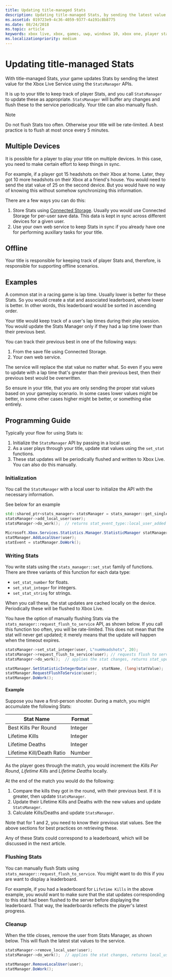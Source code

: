 ```yaml
---
title: Updating title-managed Stats
description: Updating title-managed Stats, by sending the latest value to the Xbox Live Service using the StatsManager APIs.
ms.assetid: 019723e9-4c36-4059-9377-4a191c8b8775
ms.date: 08/24/2018
ms.topic: article
keywords: xbox live, xbox, games, uwp, windows 10, xbox one, player stats, title-managed stats
ms.localizationpriority: medium
---
```


# Updating title-managed Stats

<!-- former filename: player-stats-updating.md -->

With title-managed Stats, your game updates Stats by sending the latest value for the Xbox Live Service using the `StatsManager` APIs.

It is up to your title to keep track of player Stats, and you call `StatsManager` to update these as appropriate.
`StatsManager` will buffer any changes and flush these to the service periodically.
Your title can also manually flush.

> [!NOTE]
> Do not flush Stats too often.  Otherwise your title will be rate-limited.  A best practice is to flush at most once every 5 minutes.


## Multiple Devices

It is possible for a player to play your title on multiple devices.
In this case, you need to make certain effort to keep things in sync.

For example, if a player got 15 headshots on their Xbox at home.
Later, they got 10 more headshots on their Xbox at a friend's house.
You would need to send the stat value of 25 on the second device.
But you would have no way of knowing this without somehow synchronizing this information.

There are a few ways you can do this:

1. Store Stats using [Connected Storage](../../../../cloud-storage/connected-storage/live-connected-storage-technical-overview.md).  Usually you would use Connected Storage for per-user save data.  This data is kept in sync across different devices for a given user.
2. Use your own web service to keep Stats in sync if you already have one for performing auxillary tasks for your title.


## Offline

Your title is responsible for keeping track of player Stats and, therefore, is responsible for supporting offline scenarios.


## Examples

A common stat in a racing game is lap time.
Usually lower is better for these Stats.
So you would create a stat and associated leaderboard, where lower is better.
In other words, this leaderboard would be sorted in ascending order.

Your title would keep track of a user's lap times during their play session.
You would update the Stats Manager only if they had a lap time lower than their previous best.

You can track their previous best in one of the following ways:
1. From the save file using Connected Storage.
2. Your own web service.

The service will replace the stat value no matter what.
So even if you were to update with a lap time that's greater than their previous best, then their previous best would be overwritten.

So ensure in your title, that you are only sending the proper stat values based on your gameplay scenario.
In some cases lower values might be better, in some other cases higher might be better, or something else entirely.


## Programming Guide

Typically your flow for using Stats is:

1. Initialize the `StatsManager` API by passing in a local user.
2. As a user plays through your title, update stat values using the `set_stat` functions.
3. These stat updates will be periodically flushed and written to Xbox Live.  You can also do this manually.


### Initialization

You call the `StatsManager` with a local user to initialize the API with the necessary information.

See below for an example

```cpp
std::shared_ptr<stats_manager> statsManager = stats_manager::get_singleton_instance();
statsManager->add_local_user(user);
statsManager->do_work();  // returns stat_event_type::local_user_added
```

```csharp
Microsoft.Xbox.Services.Statistics.Manager.StatisticManager statManager = StatisticManager.SingletonInstance;
statManager.AddLocalUser(user);
statEvent = statManager.DoWork();
```

### Writing Stats

You write stats using the `stats_manager::set_stat` family of functions.
There are three variants of this function for each data type:

* `set_stat_number` for floats.
* `set_stat_integer` for integers.
* `set_stat_string` for strings.

When you call these, the stat updates are cached locally on the device.
Periodically these will be flushed to Xbox Live.

You have the option of manually flushing Stats via the `stats_manager::request_flush_to_service` API, as shown below.
If you call this function too often, you will be rate-limited.
This does not mean that the stat will never get updated; it merely means that the update will happen when the timeout expires.

```cpp
statsManager->set_stat_integer(user, L"numHeadshots", 20);
statsManager->request_flush_to_service(user); // requests flush to service, performs a do_work
statsManager->do_work();  // applies the stat changes, returns stat_update_complete after flush to service
```

```csharp
statManager.SetStatisticIntegerData(user, statName, (long)statValue);
statManager.RequestFlushToService(user);
statManager.DoWork();
```

#### Example

Suppose you have a first-person shooter.
During a match, you might accumulate the following Stats:

| Stat Name | Format |
|-----------|--------|
| Best Kills Per Round | Integer |
| Lifetime Kills | Integer |
| Lifetime Deaths | Integer |
| Lifetime Kill/Death Ratio | Number |

As the player goes through the match, you would increment the *Kills Per Round*, *Lifetime Kills* and *Lifetime Deaths* locally.

At the end of the match you would do the following:
1. Compare the kills they got in the round, with their previous best.  If it is greater, then update `StatsManager`.
2. Update their Lifetime Kills and Deaths with the new values and update `StatsManager`.
3. Calculate Kills/Deaths and update `StatsManager`.

Note that for 1 and 2, you need to know their previous stat values.
See the above sections for best practices on retrieving these.

Any of these Stats could correspond to a leaderboard, which will be discussed in the next article.


### Flushing Stats

You can manually flush Stats using `stats_manager::request_flush_to_service`.
You might want to do this if you are want to display a leaderboard.

For example, if you had a leaderboard for `Lifetime Kills` in the above example, you would want to make sure that the stat updates corresponding to this stat had been flushed to the server before displaying the leaderboard.
That way, the leaderboards reflects the player's latest progress.


### Cleanup

When the title closes, remove the user from Stats Manager, as shown below.
This will flush the latest stat values to the service.

```cpp
statsManager->remove_local_user(user);
statsManager->do_work();  // applies the stat changes, returns local_user_removed after flush to service
```

```csharp
statManager.RemoveLocalUser(user);
statManager.DoWork();
```
